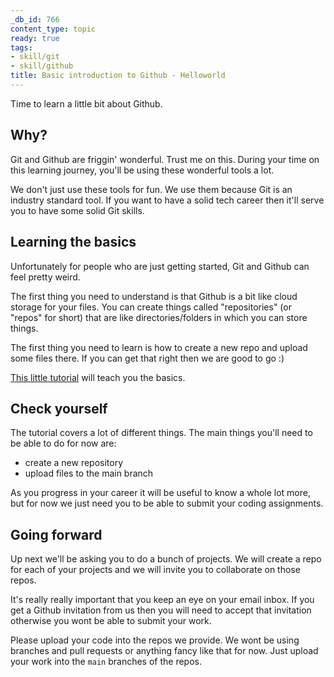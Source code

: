 ```yaml
---
_db_id: 766
content_type: topic
ready: true
tags:
- skill/git
- skill/github
title: Basic introduction to Github - Helloworld
---
```


Time to learn a little bit about Github.

## Why?

Git and Github are friggin' wonderful. Trust me on this. During your time on this learning journey, you'll be using these wonderful tools a lot.

We don't just use these tools for fun. We use them because Git is an industry standard tool. If you want to have a solid tech career then it'll serve you to have some solid Git skills.

## Learning the basics

Unfortunately for people who are just getting started, Git and Github can feel pretty weird.

The first thing you need to understand is that Github is a bit like cloud storage for your files. You can create things called "repositories" (or "repos" for short) that are like directories/folders in which you can store things.

The first thing you need to learn is how to create a new repo and upload some files there. If you can get that right then we are good to go :)

[This little tutorial](https://docs.github.com/en/get-started/quickstart/hello-world) will teach you the basics.

## Check yourself

The tutorial covers a lot of different things. The main things you'll need to be able to do for now are:

- create a new repository
- upload files to the main branch

As you progress in your career it will be useful to know a whole lot more, but for now we just need you to be able to submit your coding assignments.

## Going forward

Up next we'll be asking you to do a bunch of projects. We will create a repo for each of your projects and we will invite you to collaborate on those repos.

It's really really important that you keep an eye on your email inbox. If you get a Github invitation from us then you will need to accept that invitation otherwise you wont be able to submit your work.

Please upload your code into the repos we provide. We wont be using branches and pull requests or anything fancy like that for now. Just upload your work into the `main` branches of the repos.